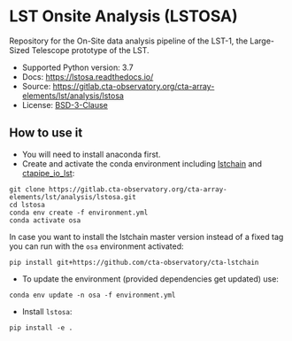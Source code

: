 # LST Onsite Analysis (LSTOSA)

Repository for the On-Site data analysis pipeline of the LST-1, the Large-Sized Telescope prototype of the LST.

* Supported Python version: 3.7
* Docs: https://lstosa.readthedocs.io/
* Source: https://gitlab.cta-observatory.org/cta-array-elements/lst/analysis/lstosa
* License: [BSD-3-Clause](LICENSE)

## How to use it
* You will need to install anaconda first.
* Create and activate the conda environment including [lstchain](https://github.com/cta-observatory/cta-lstchain) and
  [ctapipe_io_lst](https://github.com/cta-observatory/ctapipe_io_lst):
```
git clone https://gitlab.cta-observatory.org/cta-array-elements/lst/analysis/lstosa.git
cd lstosa
conda env create -f environment.yml
conda activate osa
```

In case you want to install the lstchain master version instead of a fixed tag you can run with the `osa` environment activated:

```
pip install git+https://github.com/cta-observatory/cta-lstchain
```

* To update the environment (provided dependencies get updated) use:
```
conda env update -n osa -f environment.yml
```
* Install `lstosa`:
```
pip install -e .
```

